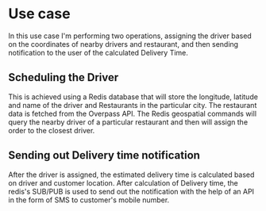 # Use case
In this use case I'm performing two operations, assigning the driver based on the coordinates of nearby drivers and restaurant, and then sending notification to the user of the calculated Delivery Time.

## Scheduling the Driver 
This is achieved using a Redis database that will store the longitude, latitude and name of the driver and Restaurants in the particular city. The restaurant data is fetched from the Overpass API. The Redis geospatial commands will query the nearby driver of a particular restaurant and then will assign the order to the closest driver.

## Sending out Delivery time notification
After the driver is assigned, the estimated delivery time is calculated based on driver and customer location. After calculation of Delivery time, the redis's SUB/PUB is used to send out the notification with the help of an API in the form of SMS to customer's mobile number.
